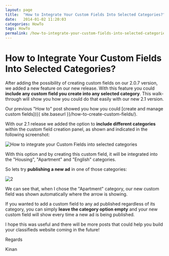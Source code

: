 ```yaml
---
layout: page
title:  "How to Integrate Your Custom Fields Into Selected Categories?"
date:   2014-01-02 11:20:03
categories: HowTo
tags: HowTo
permalink: /how-to-integrate-your-custom-fields-into-selected-categories/
---
```

# How to Integrate Your Custom Fields Into Selected Categories?

After adding the possibility of creating custom fields on our 2.0.7 version, we added a new feature on our new release. With this feature you could **include any custom field you create into any selected category**. This walk-through will show you how you could do that easily with our new 2.1 version.

Our previous "How to" post showed you how you could [create and manage custom fields]({{ site.baseurl }}/how-to-create-custom-fields/).

With our 2.1 release we added the option to **include different categories** within the custom field creation panel, as shown and indicated in the following screenshot:

![How to integrate your Custom Fields into selected categories](http://open-classifieds.com/wp-content/uploads/2014/01/How-to-integrate-your-Custom-Fields-into-selected-categories.png)

With this option and by creating this custom field, it will be integrated into the "Housing", "Apartment" and "English" categories.

So lets try **publishing a new ad** in one of those categories:

![2](http://open-classifieds.com/wp-content/uploads/2014/01/2.png)

We can see that, when I chose the "Apartment" category, our new custom field was shown automatically where the arrow is showing.

If you wanted to add a custom field to any ad published regardless of its category, you can simply **leave the category option empty** and your new custom field will show every time a new ad is being published.

I hope this was useful and there will be more posts that could help you build your classifieds website coming in the future!

Regards

Kinan


<!--title: How to Integrate Your Custom Fields Into Selected Categories?
link: http://open-classifieds.com/2014/01/02/how-to-integrate-your-custom-fields-into-selected-categories/
author: Kinan
description: 
post_id: 10494
created: 2014/01/02 12:20:03
created_gmt: 2014/01/02 11:20:03
comment_status: open
post_name: how-to-integrate-your-custom-fields-into-selected-categories
status: publish
post_type: post-->